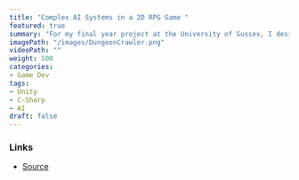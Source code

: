 ```yaml
---
title: "Complex AI Systems in a 2D RPG Game "
featured: true
summary: "For my final year project at the University of Sussex, I designed and developed a 2D RPG Game that implemented a scalable and configurable AI system that enabled easy creation and modification of AI agents without writing code by using ScriptableObjects alongside custom built Unity editor tools. Real-time debugging tools and visualizations of systems were also developed."
imagePath: "/images/DungeonCrawler.png"
videoPath: ""
weight: 500
categories:
- Game Dev
tags:
- Unity
- C-Sharp
- AI
draft: false
---
```


### Links
- [Source](https://github.com/erikbolumburu11/Dungeon-Crawler)